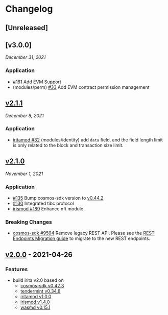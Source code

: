 <!--
Guiding Principles:

Changelogs are for humans, not machines.
There should be an entry for every single version.
The same types of changes should be grouped.
Versions and sections should be linkable.
The latest version comes first.
The release date of each version is displayed.
Mention whether you follow Semantic Versioning.

Usage:

Change log entries are to be added to the Unreleased section under the
appropriate stanza (see below). Each entry should ideally include a tag and
the Github issue reference in the following format:

* (<tag>) \#<issue-number> message

The issue numbers will later be link-ified during the release process so you do
not have to worry about including a link manually, but you can if you wish.

Types of changes (Stanzas):

"Features" for new features.
"Improvements" for changes in existing functionality.
"Deprecated" for soon-to-be removed features.
"Bug Fixes" for any bug fixes.
"Breaking" for breaking API changes.

Ref: https://keepachangelog.com/en/1.0.0/
-->

# Changelog

## [Unreleased]

## [v3.0.0]
*December 31, 2021*

### Application

* [\#161](https://github.com/bianjieai/irita/pull/161) Add EVM Support
* (modules/perm) [\#33](https://github.com/bianjieai/iritamod/pull/33) Add EVM contract permission management

## [v2.1.1]
*December 8, 2021*
### Application

* [iritamod \#32](https://github.com/bianjieai/iritamod/pull/32) (modules/identity) add `data` field, and the field length limit is only related to the block and transaction size limit.

## [v2.1.0]

*November 1, 2021*

### Application


* [\#135](https://github.com/bianjieai/irita/pull/135) Bump cosmos-sdk version to [v0.44.2](https://github.com/cosmos/cosmos-sdk/releases/tag/v0.44.2)
* [\#130](https://github.com/bianjieai/irita/pull/130) Integrated tibc protocol
* [irismod \#189](https://github.com/irisnet/irismod/pull/189) Enhance nft module

### Breaking Changes

* [cosmos-sdk \#9594](https://github.com/cosmos/cosmos-sdk/pull/9594) Remove legacy REST API. Please see the [REST Endpoints Migration guide](https://docs.cosmos.network/master/migrations/rest.html) to migrate to the new REST endpoints.


## [v2.0.0] - 2021-04-26

### Features

* build irita v2.0 based on
  * [cosmos-sdk v0.42.3](https://github.com/bianjieai/cosmos-sdk/releases/tag/v0.42.3-irita-210413)
  * [tendermint v0.34.8](https://github.com/bianjieai/tendermint/releases/tag/v0.34.8-irita-210413)
  * [iritamod v1.0.0](https://github.com/bianjieai/iritamod/releases/tag/v1.0.0)
  * [irismod v1.4.0](https://github.com/irisnet/irismod/releases/tag/v1.4.0)
  * [wasmd v0.15.1](https://github.com/CosmWasm/wasmd/releases/tag/v0.15.1)

<!-- Release links -->

[v2.1.1]: https://github.com/bianjieai/irita/releases/tag/v2.1.1
[v2.1.0]: https://github.com/bianjieai/irita/releases/tag/v2.1.0
[v2.0.0]: https://github.com/bianjieai/irita/releases/tag/v2.0.0
